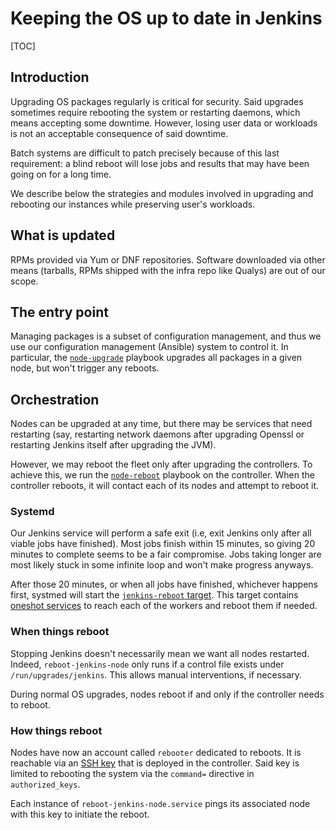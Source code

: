 # Keeping the OS up to date in Jenkins

[TOC]

## Introduction

Upgrading OS packages regularly is critical for security.  Said
upgrades sometimes require rebooting the system or restarting daemons,
which means accepting some downtime. However, losing user data or
workloads is not an acceptable consequence of said downtime.

Batch systems are difficult to patch precisely because of this last
requirement: a blind reboot will lose jobs and results that may have
been going on for a long time.

We describe below the strategies and modules involved in upgrading and
rebooting our instances while preserving user's workloads.

## What is updated

RPMs provided via Yum or DNF repositories. Software downloaded via
other means (tarballs, RPMs shipped with the infra repo like Qualys)
are out of our scope.

## The entry point

Managing packages is a subset of configuration management, and thus we
use our configuration management (Ansible) system to control it. In
particular, the
[`node-upgrade`](https://gitlab.cee.redhat.com/app-sre/infra/blob/master/ansible/playbooks/node-upgrade.yml)
playbook upgrades all packages in a given node, but won't trigger any
reboots.

## Orchestration

Nodes can be upgraded at any time, but there may be services that need
restarting (say, restarting network daemons after upgrading Openssl or
restarting Jenkins itself after upgrading the JVM).

However, we may reboot the fleet only after upgrading the
controllers. To achieve this, we run the
[`node-reboot`](https://gitlab.cee.redhat.com/app-sre/infra/blob/master/ansible/playbooks/node-reboot.yml)
playbook on the controller. When the controller reboots, it will
contact each of its nodes and attempt to reboot it.

### Systemd

Our Jenkins service will perform a safe exit (i.e, exit Jenkins only
after all viable jobs have finished). Most jobs finish within 15
minutes, so giving 20 minutes to complete seems to be a fair
compromise. Jobs taking longer are most likely stuck in some infinite
loop and won't make progress anyways.

After those 20 minutes, or when all jobs have finished, whichever
happens first, systmed will start the [`jenkins-reboot`
target](https://gitlab.cee.redhat.com/app-sre/infra/blob/master/ansible/playbooks/roles/jenkins-master/templates/jenkins-reboot.target.j2). This
target contains [oneshot
services](https://gitlab.cee.redhat.com/app-sre/infra/blob/master/ansible/playbooks/roles/jenkins-master/templates/reboot-jenkins-node@.service.j2)
to reach each of the workers and reboot them if needed.

### When things reboot

Stopping Jenkins doesn't necessarily mean we want all nodes
restarted. Indeed, `reboot-jenkins-node` only runs if a control file
exists under `/run/upgrades/jenkins`. This allows manual
interventions, if necessary.

During normal OS upgrades, nodes reboot if and only if the controller
needs to reboot.

### How things reboot

Nodes have now an account called `rebooter` dedicated to reboots. It
is reachable via an [SSH
key](https://vault.devshift.net/app-sre/ansible/roles/rebooter) that
is deployed in the controller. Said key is limited to rebooting the
system via the `command=` directive in `authorized_keys`.

Each instance of `reboot-jenkins-node.service` pings its associated
node with this key to initiate the reboot.
